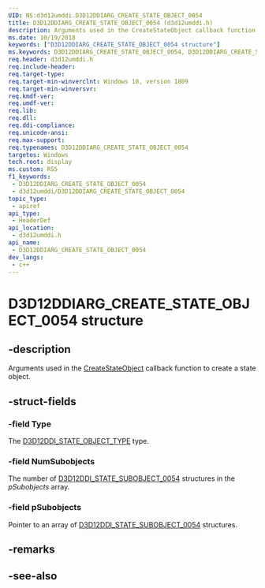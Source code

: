 ```yaml
---
UID: NS:d3d12umddi.D3D12DDIARG_CREATE_STATE_OBJECT_0054
title: D3D12DDIARG_CREATE_STATE_OBJECT_0054 (d3d12umddi.h)
description: Arguments used in the CreateStateObject callback function to create a state object.
ms.date: 10/19/2018
keywords: ["D3D12DDIARG_CREATE_STATE_OBJECT_0054 structure"]
ms.keywords: D3D12DDIARG_CREATE_STATE_OBJECT_0054, D3D12DDIARG_CREATE_STATE_OBJECT_0054,
req.header: d3d12umddi.h
req.include-header: 
req.target-type: 
req.target-min-winverclnt: Windows 10, version 1809
req.target-min-winversvr: 
req.kmdf-ver: 
req.umdf-ver: 
req.lib: 
req.dll: 
req.ddi-compliance: 
req.unicode-ansi: 
req.max-support: 
req.typenames: D3D12DDIARG_CREATE_STATE_OBJECT_0054
targetos: Windows
tech.root: display
ms.custom: RS5
f1_keywords:
 - D3D12DDIARG_CREATE_STATE_OBJECT_0054
 - d3d12umddi/D3D12DDIARG_CREATE_STATE_OBJECT_0054
topic_type:
 - apiref
api_type:
 - HeaderDef
api_location:
 - d3d12umddi.h
api_name:
 - D3D12DDIARG_CREATE_STATE_OBJECT_0054
dev_langs:
 - c++
---
```


# D3D12DDIARG_CREATE_STATE_OBJECT_0054 structure


## -description

Arguments used in the [CreateStateObject](nc-d3d12umddi-pfnd3d12ddi_create_state_object_0054.md) callback function to create a state object.

## -struct-fields

### -field Type

The [D3D12DDI_STATE_OBJECT_TYPE](ne-d3d12umddi-d3d12ddi_state_object_type.md) type.

### -field NumSubobjects

The number of [D3D12DDI_STATE_SUBOBJECT_0054](ns-d3d12umddi-d3d12ddi_state_subobject_0054.md) structures in the *pSubobjects* array.

### -field pSubobjects

 
Pointer to an array of [D3D12DDI_STATE_SUBOBJECT_0054](ns-d3d12umddi-d3d12ddi_state_subobject_0054.md) structures.

## -remarks

## -see-also

